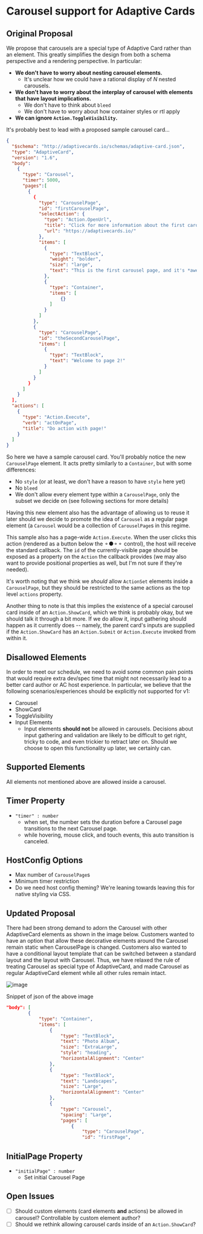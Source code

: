 # Carousel support for Adaptive Cards

## Original Proposal
We propose that carousels are a special type of Adaptive Card rather than an element. This greatly simplifies the design from both a schema perspective and a rendering perspective. In particular:
* **We don't have to worry about nesting carousel elements.**
  * It's unclear how we could have a rational display of *N* nested carousels.
* **We don't have to worry about the interplay of carousel with elements that have layout implications.**
  * We don't have to think about `bleed`
  * We don't have to worry about how container styles or rtl apply
* **We can ignore `Action.ToggleVisibility`.**


It's probably best to lead with a proposed sample carousel card...

```json
{
  "$schema": "http://adaptivecards.io/schemas/adaptive-card.json", 
  "type": "AdaptiveCard",
  "version": "1.6",
  "body": 
    {
      "type": "Carousel",
      "timer": 5000,
      "pages":[
        {
          {
            "type": "CarouselPage",
            "id": "firstCarouselPage",
            "selectAction": {
              "type": "Action.OpenUrl",
              "title": "Click for more information about the first carousel page!",
              "url": "https://adaptivecards.io/"
            },
            "items": [
              {
                "type": "TextBlock",
                "weight": "bolder",
                "size": "large",
                "text": "This is the first carousel page, and it's *awesome*!"
              },
              {
                "type": "Container",
                "items": [
                    {}
                ]
              }
            ]
          },
          {
            "type": "CarouselPage",
            "id": "theSecondCarouselPage",
            "items": [
              {
                "type": "TextBlock",
                "text": "Welcome to page 2!"
              }
            ]
          }
        }
      ]
    }
  ],
  "actions": [
    {
      "type": "Action.Execute",
      "verb": "actOnPage",
      "title": "Do action with page!"
    }
  ]
}
```

So here we have a sample carousel card. You'll probably notice the new `CarouselPage` element. It acts pretty similarly to a `Container`, but with some differences:
* No `style` (or at least, we don't have a reason to have `style` here yet)
* No `bleed`
* We don't allow every element type within a `CarouselPage`, only the subset we decide on (see following sections for more details)

Having this new element also has the advantage of allowing us to reuse it later should we decide to promote the idea of `Carousel` as a regular page element (a `Carousel` would be a collection of `CarouselPage`s in this regime.

This sample also has a page-wide `Action.Execute`. When the user clicks this action (rendered as a button below the ⚬●⚬⚬ control), the host will receive the standard callback. The `id` of the currently-visible page should be exposed as a property on the `Action` the callback provides (we may also want to provide positional properties as well, but I'm not sure if they're needed).

It's worth noting that we think we *should* allow `ActionSet` elements inside a `CarouselPage`, but they should be restricted to the same actions as the top level `actions` property.

Another thing to note is that this implies the existence of a special carousel card inside of an `Action.ShowCard`, which we think is probably okay, but we should talk it through a bit more. If we do allow it, input gathering should happen as it currently does -- namely, the parent card's inputs are supplied if the `Action.ShowCard` has an `Action.Submit` or `Action.Execute` invoked from within it.

## Disallowed Elements

In order to meet our schedule, we need to avoid some common pain points that would require extra dev/spec time that might not necessarily lead to a better card author or AC host experience. In particular, we believe that the following scenarios/experiences should be explicitly not supported for v1:

* Carousel
* ShowCard
* ToggleVisibility
* Input Elements
  * Input elements **should not** be allowed in carousels. Decisions about input gathering and validation are likely to be difficult to get right, tricky to code, and even trickier to retract later on. Should we choose to open this functionality up later, we certainly can.

## Supported Elements

All elements not mentioned above are allowed inside a carousel.

## Timer Property
* `"timer" : number`
  * when set, the number sets the duration before a Carousel page transitions to the next Carousel page.
  * while hovering, mouse click, and touch events, this auto transition is canceled.

## HostConfig Options
* Max number of `CarouselPage`s
* Minimum timer restriction
* Do we need host config theming? We're leaning towards leaving this for native styling via CSS.

## Updated Proposal 
There had been strong demand to adorn the Carousel with other AdaptiveCard elements as shown in the image below. 
Customers wanted to have an option that allow these decorative elements around the Carousel remain static when CarouselPage is changed.
Customers also wanted to have a conditional layout template that can be switched between a standard layout and the layout with Carousel. 
Thus, we have relaxed the rule of treating Carousel as special type of AdaptiveCard, and made Carousel as regular AdaptiveCard element while all other rules remain intact.

![image](https://user-images.githubusercontent.com/4112696/183519757-156a18a9-73e7-47d9-8e00-ad84d0070f99.png)

Snippet of json of the above image
```json
"body": [
		{
			"type": "Container",
			"items": [
				{
					"type": "TextBlock",
					"text": "Photo Album",
					"size": "ExtraLarge",
					"style": "heading",
					"horizontalAlignment": "Center"
				},
				{
					"type": "TextBlock",
					"text": "Landscapes",
					"size": "Large",
					"horizontalAlignment": "Center"
				},
				{
					"type": "Carousel",
					"spacing": "Large",
					"pages": [
						{
							"type": "CarouselPage",
							"id": "firstPage",
```

## InitialPage Property
* `"initialPage" : number`
  * Set initial Carousel Page

## Open Issues

- [ ] Should custom elements (card elements **and** actions) be allowed in carousel? Controllable by custom element author?
- [ ] Should we rethink allowing carousel cards inside of an `Action.ShowCard`?
